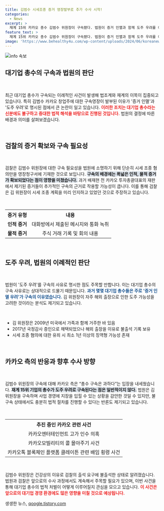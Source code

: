 ```yaml
---
title: 김범수 시세조종 증거 영장발부로 추가 수사 시작!
categories:
  - News
excerpt: >
  재계 15위 카카오 총수 김범수 위원장이 구속됐다. 법원이 증거 인멸과 함께 도주 우려를 이유로 밝히는 이례적인 결정에 법조계와 재계가 술렁이고 있다. 시세 조종 혐의가 중대해 보이는 상황에서 카카오는 구속의 과도성을 주장하고 있다.
feature_text: >
  재계 15위 카카오 총수 김범수 위원장이 구속됐다. 법원이 증거 인멸과 함께 도주 우려를 이유로 밝히는 이례적인 결정에 법조계와 재계가 술렁이고 있다. 시세 조종 혐의가 중대해 보이는 상황에서 카카오는 구속의 과도성을 주장하고 있다.
image: 'https://www.behealthy4u.com/wp-content/uploads/2024/06/koreanews.jpg'
---
```


<p><img src="https://www.behealthy4u.com/wp-content/uploads/2024/06/koreanews.jpg" alt="info 속보" /></p>

<h2 data-ke-size="size26">대기업 총수의 구속과 법원의 판단</h2>

<p data-ke-size="size16">&nbsp;</p>

<p>최근 대기업 총수가 구속되는 이례적인 사건이 발생해 법조계와 재계의 이목이 집중되고 있습니다. 특히 김범수 카카오 창업주에 대한 구속영장이 발부된 이유가 '증거 인멸'과 '도주 우려'로 명시된 점에서 큰 논란이 일고 있습니다. <b><span style="color: #ee2323;">이러한 조치는 대기업 총수라는 신분에도 불구하고 중대한 법적 해석을 바탕으로 진행된 것입니다.</span></b> 법원의 결정에 따른 배경과 의미를 살펴보겠습니다.</p>

<p data-ke-size="size16">&nbsp;</p>

<h2 data-ke-size="size26">검찰의 증거 확보와 구속 필요성</h2>

<p data-ke-size="size16">&nbsp;</p>

<p>검찰은 김범수 위원장에 대한 구속 필요성을 법원에 소명하기 위해 단순히 시세 조종 혐의만을 영장청구서에 기재한 것으로 보입니다. <b><span style="background-color: #21538527;">구속의 배경에는 폭넓은 인적, 물적 증거가 확보되었다는 점이 영향을 미쳤습니다.</span></b> 과거 배재현 전 카카오 투자총괄대표의 재판에서 제기된 증거들이 추가적인 구속의 근거로 작용할 가능성이 큽니다. 이를 통해 검찰은 김 위원장이 시세 조종 계획을 미리 인지하고 있었던 것으로 주장하고 있습니다. </p>

<p data-ke-size="size16">&nbsp;</p>

<table style="width: 100%;">
    <tr>
        <th style="text-align: center;"><b>증거 유형</b></th>
        <th style="text-align: center;"><b>내용</b></th>
    </tr>
    <tr>
        <td style="text-align: center;"><b>인적 증거</b></td>
        <td style="text-align: center;">대화방에서 제출된 메시지와 통화 녹취</td>
    </tr>
    <tr>
        <td style="text-align: center;"><b>물적 증거</b></td>
        <td style="text-align: center;">주식 거래 기록 및 회의 내용</td>
    </tr>
</table>

<p data-ke-size="size16">&nbsp;</p>

<h2 data-ke-size="size26">도주 우려, 법원의 이례적인 판단</h2>

<p data-ke-size="size16">&nbsp;</p>

<p>법원이 '도주 우려'를 구속의 사유로 명시한 점도 주목할 만합니다. 이는 대기업 총수의 구속 사유로는 상대적으로 드물기 때문입니다. <b><span style="color: #1a5490;">과거 몇몇 대기업 총수들은 주로 '증거 인멸 우려'가 구속의 이유였습니다.</span></b> 김 위원장이 자주 해외 출장으로 인한 도주 가능성을 고려한 것이라는 분석도 제기되고 있습니다. </p>

<p data-ke-size="size16">&nbsp;</p>

<ul>
    <li>김 위원장은 2009년 미국에서 가족과 함께 거주한 바 있음</li>
    <li>2017년 국정감사 증인으로 채택되었으나 해외 출장을 이유로 불출석 기록 보유</li>
    <li>시세 조종 혐의에 대한 유죄 시 최소 1년 이상의 징역형 가능성 존재</li>
</ul>

<p data-ke-size="size16">&nbsp;</p>

<h2 data-ke-size="size26">카카오 측의 반응과 향후 수사 방향</h2>

<p data-ke-size="size16">&nbsp;</p>

<p>김범수 위원장의 구속에 대해 카카오 측은 “총수 구속은 과하다”는 입장을 내세웠습니다. <b><span style="background-color: #21538527;">재계 15위 기업의 총수가 도주 우려로 구속된다는 점은 일반적이지 않다.</span></b> 법원은 김 위원장을 구속하며 사업 경영에 지장을 입힐 수 있는 상황을 감안한 것일 수 있지만, 불구속 상태에서도 충분히 법적 절차를 진행할 수 있다는 반론도 제기되고 있습니다.</p>

<p data-ke-size="size16">&nbsp;</p>

<table style="width: 100%;">
    <tr>
        <th style="text-align: center;"><b>추진 중인 카카오 관련 사건</b></th>
    </tr>
    <tr>
        <td style="text-align: center;">카카오엔터테인먼트 고가 인수 의혹</td>
    </tr>
    <tr>
        <td style="text-align: center;">카카오모빌리티의 콜 몰아주기 사건</td>
    </tr>
    <tr>
        <td style="text-align: center;">카카오톡 블록체인 플랫폼 클레이튼 관련 배임 횡령 사건</td>
    </tr>
</table>

<p data-ke-size="size16">&nbsp;</p>

<p>김범수 위원장은 건강상의 이유로 검찰의 출석 요구에 불출석한 상태로 알려졌습니다. 법원과 검찰은 앞으로의 수사 과정에서도 계속해서 주목할 필요가 있으며, 이번 사건을 통해 대기업 총수의 법적 처벌이 어떻게 이루어질지 관심을 모으고 있습니다. <b><span style="color: #ee2323;">이 사건은 앞으로의 대기업 경영 환경에도 많은 영향을 미칠 것으로 예상됩니다.</span></b></p>
생생한 뉴스, <a href="https://qoogle.tistory.com" rel="dofollow">qoogle.tistory.com</a>


